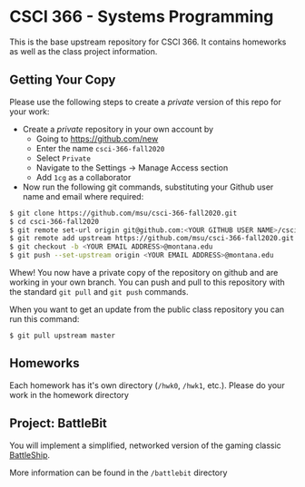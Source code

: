# CSCI 366 - Systems Programming

This is the base upstream repository for CSCI 366.  It contains homeworks as well as the class project 
information.

## Getting Your Copy

Please use the following steps to create a *private* version of this repo for your work:

- Create a *private* repository in your own account by
    - Going to <https://github.com/new>
    - Enter the name `csci-366-fall2020`
    - Select `Private`
    - Navigate to the Settings -> Manage Access section
    - Add `1cg` as a collaborator
- Now run the following git commands, substituting your Github user name and email where required:
```bash
$ git clone https://github.com/msu/csci-366-fall2020.git
$ cd csci-366-fall2020
$ git remote set-url origin git@github.com:<YOUR GITHUB USER NAME>/csci-366-fall2020.git
$ git remote add upstream https://github.com/msu/csci-366-fall2020.git
$ git checkout -b <YOUR EMAIL ADDRESS>@montana.edu
$ git push --set-upstream origin <YOUR EMAIL ADDRESS>@montana.edu
```

Whew!  You now have a private copy of the repository on github and are working in your own branch.  You can push and pull to this repository with the standard `git pull` and `git push` commands.

When you want to get an update from the public class repository you can run this command:
```
$ git pull upstream master
```


## Homeworks

Each homework has it's own directory (`/hwk0`, `/hwk1`, etc.).  Please do your work in the homework directory

## Project: BattleBit

You will implement a simplified, networked version of the gaming classic [BattleShip](https://en.wikipedia.org/wiki/Battleship_(game)).

More information can be found in the `/battlebit` directory

